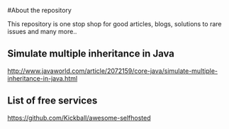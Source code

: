 #About the repository

This repository is one stop shop for good articles, blogs, solutions to rare issues and many more..

## Simulate multiple inheritance in Java
http://www.javaworld.com/article/2072159/core-java/simulate-multiple-inheritance-in-java.html

## List of free services
https://github.com/Kickball/awesome-selfhosted


